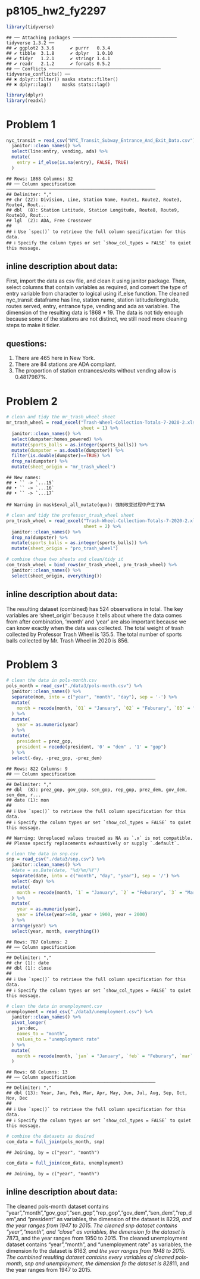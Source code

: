 p8105_hw2_fy2297
================

``` r
library(tidyverse)
```

    ## ── Attaching packages ─────────────────────────────────────── tidyverse 1.3.2 ──
    ## ✔ ggplot2 3.3.6      ✔ purrr   0.3.4 
    ## ✔ tibble  3.1.8      ✔ dplyr   1.0.10
    ## ✔ tidyr   1.2.1      ✔ stringr 1.4.1 
    ## ✔ readr   2.1.2      ✔ forcats 0.5.2 
    ## ── Conflicts ────────────────────────────────────────── tidyverse_conflicts() ──
    ## ✖ dplyr::filter() masks stats::filter()
    ## ✖ dplyr::lag()    masks stats::lag()

``` r
library(dplyr)
library(readxl)
```

# Problem 1

``` r
nyc_transit = read_csv("NYC_Transit_Subway_Entrance_And_Exit_Data.csv") %>% 
  janitor::clean_names() %>% 
  select(line:entry, vending, ada) %>% 
  mutate(
    entry = if_else(is.na(entry), FALSE, TRUE)
  )
```

    ## Rows: 1868 Columns: 32
    ## ── Column specification ────────────────────────────────────────────────────────
    ## Delimiter: ","
    ## chr (22): Division, Line, Station Name, Route1, Route2, Route3, Route4, Rout...
    ## dbl  (8): Station Latitude, Station Longitude, Route8, Route9, Route10, Rout...
    ## lgl  (2): ADA, Free Crossover
    ## 
    ## ℹ Use `spec()` to retrieve the full column specification for this data.
    ## ℹ Specify the column types or set `show_col_types = FALSE` to quiet this message.

## inline description about data:

First, import the data as csv file, and clean it using janitor package.
Then, select columns that contain variables as required, and convert the
type of entry variable from character to logical using if_else function.
The cleaned nyc_transit dataframe has line, station name, station
latitude/longitude, routes served, entry, entrance type, vending and ada
as variables. The dimension of the resulting data is 1868 \* 19. The
data is not tidy enough because some of the stations are not distinct,
we still need more cleaning steps to make it tidier.

## questions:

1.  There are 465 here in New York.
2.  There are 84 stations are ADA compliant.
3.  The proportion of station entrances/exits without vending allow is
    0.4817987%.

# Problem 2

``` r
# clean and tidy the mr_trash_wheel sheet
mr_trash_wheel = read_excel("Trash-Wheel-Collection-Totals-7-2020-2.xlsx", 
                            sheet = 1) %>% 
  janitor::clean_names() %>% 
  select(dumpster:homes_powered) %>% 
  mutate(sports_balls = as.integer(sports_balls)) %>% 
  mutate(dumpster = as.double(dumpster)) %>% 
  filter(is.double(dumpster)==TRUE) %>% 
  drop_na(dumpster) %>% 
  mutate(sheet_origin = "mr_trash_wheel")
```

    ## New names:
    ## • `` -> `...15`
    ## • `` -> `...16`
    ## • `` -> `...17`

    ## Warning in mask$eval_all_mutate(quo): 强制改变过程中产生了NA

``` r
# clean and tidy the professor_trash_wheel sheet
pro_trash_wheel = read_excel("Trash-Wheel-Collection-Totals-7-2020-2.xlsx",
                             sheet = 2) %>% 
  janitor::clean_names() %>% 
  drop_na(dumpster) %>% 
  mutate(sports_balls = as.integer(sports_balls)) %>% 
  mutate(sheet_origin = "pro_trash_wheel")

# combine these two sheets and clean/tidy it
com_trash_wheel = bind_rows(mr_trash_wheel, pro_trash_wheel) %>% 
  janitor::clean_names() %>% 
  select(sheet_origin, everything())
```

## inline description about data:

The resulting dataset (combined) has 524 observations in total. The key
variables are ‘sheet_origin’ because it tells about where the data comes
from after combination, ‘month’ and ‘year’ are also important because we
can know exactly when the data was collected. The total weight of trash
collected by Professor Trash Wheel is 135.5. The total number of sports
balls collected by Mr. Trash Wheel in 2020 is 856.

# Problem 3

``` r
# clean the data in pols-month.csv
pols_month = read_csv("./data3/pols-month.csv") %>% 
  janitor::clean_names() %>% 
  separate(mon, into = c("year", "month", "day"), sep = '-') %>% 
  mutate(
    month = recode(month, `01` = "January", `02` = "Feburary", `03` = "March", `04` = "April", `05` = "May", `06` = "June", `07` = "July", `08` = "August", `09` = "September", `10` = "October", `11` = "November", `12` = "December")
  ) %>% 
  mutate(
    year = as.numeric(year)
  ) %>% 
  mutate(
    president = prez_gop,
    president = recode(president, '0' = "dem" , '1' = "gop")
  ) %>% 
  select(-day, -prez_gop, -prez_dem)
```

    ## Rows: 822 Columns: 9
    ## ── Column specification ────────────────────────────────────────────────────────
    ## Delimiter: ","
    ## dbl  (8): prez_gop, gov_gop, sen_gop, rep_gop, prez_dem, gov_dem, sen_dem, r...
    ## date (1): mon
    ## 
    ## ℹ Use `spec()` to retrieve the full column specification for this data.
    ## ℹ Specify the column types or set `show_col_types = FALSE` to quiet this message.

    ## Warning: Unreplaced values treated as NA as `.x` is not compatible.
    ## Please specify replacements exhaustively or supply `.default`.

``` r
# clean the data in snp.csv
snp = read_csv("./data3/snp.csv") %>% 
  janitor::clean_names() %>% 
  #date = as.Date(date, "%d/%m/%Y")
  separate(date, into = c("month", "day", "year"), sep = '/') %>% 
  select(-day) %>%
  mutate(
    month = recode(month, `1` = "January", `2` = "Feburary", `3` = "March", `4` = "April", `5` = "May", `6` = "June", `7` = "July", `8` = "August", `9` = "September", `10` = "October", `11` = "November", `12` = "December")
  ) %>% 
  mutate(
    year = as.numeric(year),
    year = ifelse(year>=50, year + 1900, year + 2000)
  ) %>% 
  arrange(year) %>% 
  select(year, month, everything()) 
```

    ## Rows: 787 Columns: 2
    ## ── Column specification ────────────────────────────────────────────────────────
    ## Delimiter: ","
    ## chr (1): date
    ## dbl (1): close
    ## 
    ## ℹ Use `spec()` to retrieve the full column specification for this data.
    ## ℹ Specify the column types or set `show_col_types = FALSE` to quiet this message.

``` r
# clean the data in unemployment.csv
unemployment = read_csv("./data3/unemployment.csv") %>% 
  janitor::clean_names() %>% 
  pivot_longer(
    jan:dec,
    names_to = "month",
    values_to = "unemployment rate"
  ) %>% 
  mutate(
    month = recode(month, `jan` = "January", `feb` = "Feburary", `mar` = "March", `apr` = "April", `may` = "May", `jun` = "June", `jul` = "July", `aug` = "August", `sep` = "September", `oct` = "October", `nov` = "November", `dec` = "December")
  ) 
```

    ## Rows: 68 Columns: 13
    ## ── Column specification ────────────────────────────────────────────────────────
    ## Delimiter: ","
    ## dbl (13): Year, Jan, Feb, Mar, Apr, May, Jun, Jul, Aug, Sep, Oct, Nov, Dec
    ## 
    ## ℹ Use `spec()` to retrieve the full column specification for this data.
    ## ℹ Specify the column types or set `show_col_types = FALSE` to quiet this message.

``` r
# combine the datasets as desired
com_data = full_join(pols_month, snp)
```

    ## Joining, by = c("year", "month")

``` r
com_data = full_join(com_data, unemployment)
```

    ## Joining, by = c("year", "month")

## inline description about data:

The cleaned pols-month dataset contains
“year”,“month”,“gov_gop”,“sen_gop”,“rep_gop”,“gov_dem”,“sen_dem”,“rep_dem”,and
“president” as variables, the dimension of the dataset is 822*9, and the
year ranges from 1947 to 2015. The cleaned snp dataset contains
“year”,“month”, and “close” as variables, the dimension fo the dataset
is 787*3, and the year ranges from 1950 to 2015. The cleaned
unemployment dataset contains “year”,“month”, and “unemployment rate” as
variables, the dimension fo the dataset is 816*3, and the year ranges
from 1948 to 2015. The combined resulting dataset contains every
variables of cleaned pols-month, snp and unemployment, the dimension fo
the dataset is 828*11, and the year ranges from 1947 to 2015.
